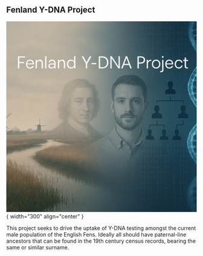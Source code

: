 ## Fenland Y-DNA Project

![Logo](img/fenland-banner-1.png){ width="300" align="center" }

This project seeks to drive the uptake of Y-DNA testing amongst the current male population of the English Fens.
Ideally all should have paternal-line ancestors that can be found in the 19th century census records, bearing the same or similar surname.



